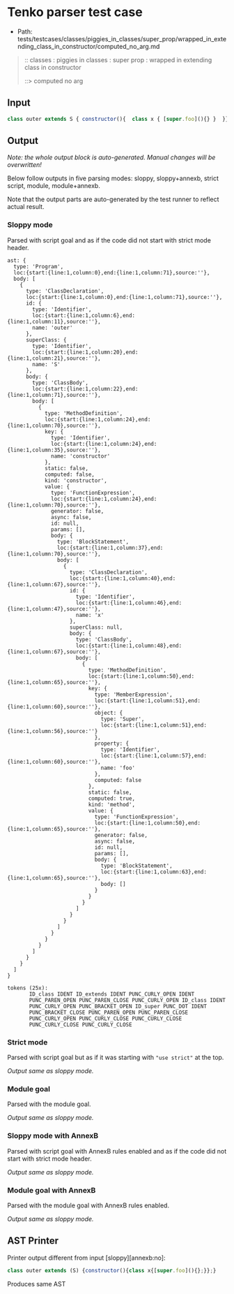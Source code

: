 # Tenko parser test case

- Path: tests/testcases/classes/piggies_in_classes/super_prop/wrapped_in_extending_class_in_constructor/computed_no_arg.md

> :: classes : piggies in classes : super prop : wrapped in extending class in constructor
>
> ::> computed no arg

## Input

`````js
class outer extends S { constructor(){  class x { [super.foo](){} }  }}
`````

## Output

_Note: the whole output block is auto-generated. Manual changes will be overwritten!_

Below follow outputs in five parsing modes: sloppy, sloppy+annexb, strict script, module, module+annexb.

Note that the output parts are auto-generated by the test runner to reflect actual result.

### Sloppy mode

Parsed with script goal and as if the code did not start with strict mode header.

`````
ast: {
  type: 'Program',
  loc:{start:{line:1,column:0},end:{line:1,column:71},source:''},
  body: [
    {
      type: 'ClassDeclaration',
      loc:{start:{line:1,column:0},end:{line:1,column:71},source:''},
      id: {
        type: 'Identifier',
        loc:{start:{line:1,column:6},end:{line:1,column:11},source:''},
        name: 'outer'
      },
      superClass: {
        type: 'Identifier',
        loc:{start:{line:1,column:20},end:{line:1,column:21},source:''},
        name: 'S'
      },
      body: {
        type: 'ClassBody',
        loc:{start:{line:1,column:22},end:{line:1,column:71},source:''},
        body: [
          {
            type: 'MethodDefinition',
            loc:{start:{line:1,column:24},end:{line:1,column:70},source:''},
            key: {
              type: 'Identifier',
              loc:{start:{line:1,column:24},end:{line:1,column:35},source:''},
              name: 'constructor'
            },
            static: false,
            computed: false,
            kind: 'constructor',
            value: {
              type: 'FunctionExpression',
              loc:{start:{line:1,column:24},end:{line:1,column:70},source:''},
              generator: false,
              async: false,
              id: null,
              params: [],
              body: {
                type: 'BlockStatement',
                loc:{start:{line:1,column:37},end:{line:1,column:70},source:''},
                body: [
                  {
                    type: 'ClassDeclaration',
                    loc:{start:{line:1,column:40},end:{line:1,column:67},source:''},
                    id: {
                      type: 'Identifier',
                      loc:{start:{line:1,column:46},end:{line:1,column:47},source:''},
                      name: 'x'
                    },
                    superClass: null,
                    body: {
                      type: 'ClassBody',
                      loc:{start:{line:1,column:48},end:{line:1,column:67},source:''},
                      body: [
                        {
                          type: 'MethodDefinition',
                          loc:{start:{line:1,column:50},end:{line:1,column:65},source:''},
                          key: {
                            type: 'MemberExpression',
                            loc:{start:{line:1,column:51},end:{line:1,column:60},source:''},
                            object: {
                              type: 'Super',
                              loc:{start:{line:1,column:51},end:{line:1,column:56},source:''}
                            },
                            property: {
                              type: 'Identifier',
                              loc:{start:{line:1,column:57},end:{line:1,column:60},source:''},
                              name: 'foo'
                            },
                            computed: false
                          },
                          static: false,
                          computed: true,
                          kind: 'method',
                          value: {
                            type: 'FunctionExpression',
                            loc:{start:{line:1,column:50},end:{line:1,column:65},source:''},
                            generator: false,
                            async: false,
                            id: null,
                            params: [],
                            body: {
                              type: 'BlockStatement',
                              loc:{start:{line:1,column:63},end:{line:1,column:65},source:''},
                              body: []
                            }
                          }
                        }
                      ]
                    }
                  }
                ]
              }
            }
          }
        ]
      }
    }
  ]
}

tokens (25x):
       ID_class IDENT ID_extends IDENT PUNC_CURLY_OPEN IDENT
       PUNC_PAREN_OPEN PUNC_PAREN_CLOSE PUNC_CURLY_OPEN ID_class IDENT
       PUNC_CURLY_OPEN PUNC_BRACKET_OPEN ID_super PUNC_DOT IDENT
       PUNC_BRACKET_CLOSE PUNC_PAREN_OPEN PUNC_PAREN_CLOSE
       PUNC_CURLY_OPEN PUNC_CURLY_CLOSE PUNC_CURLY_CLOSE
       PUNC_CURLY_CLOSE PUNC_CURLY_CLOSE
`````

### Strict mode

Parsed with script goal but as if it was starting with `"use strict"` at the top.

_Output same as sloppy mode._

### Module goal

Parsed with the module goal.

_Output same as sloppy mode._

### Sloppy mode with AnnexB

Parsed with script goal with AnnexB rules enabled and as if the code did not start with strict mode header.

_Output same as sloppy mode._

### Module goal with AnnexB

Parsed with the module goal with AnnexB rules enabled.

_Output same as sloppy mode._

## AST Printer

Printer output different from input [sloppy][annexb:no]:

````js
class outer extends (S) {constructor(){class x{[super.foo](){};}};}
````

Produces same AST
